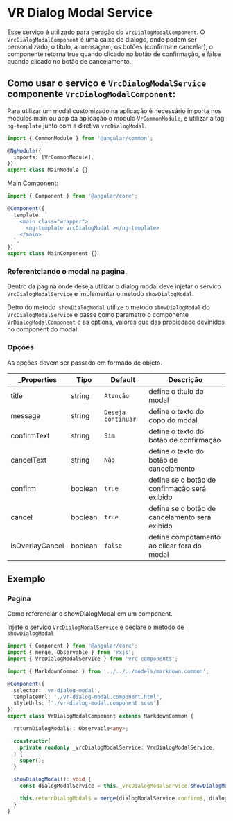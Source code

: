 # VR Dialog Modal Service
Esse serviço é utilizado para geração do `VrcDialogModalComponent`.
O `VrcDialogModalComponent` é uma caixa de dialogo, onde podem ser personalizado, o titulo, a mensagem, os botões (confirma e cancelar), o componente retorna true quando clicado no botão de confirmação, e false quando clicado no botão de cancelamento. 

## Como usar o servico e `VrcDialogModalService` componente `VrcDialogModalComponent`:
Para utilizar um modal customizado na aplicação é necessário importa nos modulos main ou app da aplicação o modulo `VrCommonModule`, e utilizar a tag `ng-template` junto com a diretiva `vrcDialogModal`.

```typescript
import { CommonModule } from '@angular/common';

@NgModule({
  imports: [VrCommonModule],
})
export class MainModule {}

```

Main Component:
```typescript
import { Component } from '@angular/core';

@Component({
  template: `
    <main class="wrapper">
      <ng-template vrcDialogModal ></ng-template>
    </main>
  `,
})
export class MainComponent {}

```

### Referentciando o modal na pagina.
Dentro da pagina onde deseja utilizar o dialog modal deve injetar o servico `VrcDialogModalService` e implementar o metodo `showDialogModal`.

Detro do metodo` showDialogModal` utilize o metodo `showDialogModal` do `VrcDialogModalService` e passe como parametro o componente `VrDialogModalComponent` e as options, valores que das propiedade devinidos no component do modal. 

### Opções
As opções devem ser passado em formado de objeto.


| _Properties     | Tipo                   | Default            | Descrição                                          |
| --------------- | ---------------------- | ------------------ | -------------------------------------------------- |
| title           | string                 | `Atenção`          | define o titulo do modal                           |
| message         | string                 | `Deseja continuar` | define o texto do copo do modal                    |
| confirmText     | string                 | `Sim`              | define o texto do botão de confirmação             |
| cancelText      | string                 | `Não`              | define o texto do botão de cancelamento            |
| confirm         | boolean                | `true`             | define se o botão de confirmação será exibido      |
| cancel          | boolean                | `true`             | define se o botão de cancelamento será exibido     |
| isOverlayCancel | boolean                | `false`            | define compotamento ao clicar fora do modal        |



## Exemplo

### Pagina 
Como referenciar o showDialogModal em um component.

Injete o serviço `VrcDialogModalService` e declare o metodo de `showDialogModal`

```typescript
import { Component } from '@angular/core';
import { merge, Observable } from 'rxjs';
import { VrcDialogModalService } from 'vrc-components';

import { MarkdownCommon } from '../../../models/markdown.common';

@Component({
  selector: 'vr-dialog-modal',
  templateUrl: './vr-dialog-modal.component.html',
  styleUrls: ['./vr-dialog-modal.component.scss']
})
export class VrDialogModalComponent extends MarkdownCommon {

  returnDialogModal$!: Observable<any>;

  constructor(
    private readonly _vrcDialogModalService: VrcDialogModalService,
  ) {
    super();
  }

  showDialogModal(): void {
    const dialogModalService = this._vrcDialogModalService.showDialogModal();

    this.returnDialogModal$ = merge(dialogModalService.confirm$, dialogModalService.cancel$) 
  }
}

```


